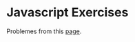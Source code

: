 # Javascript Exercises

Problemes from this [page](https://www.w3resource.com/javascript-exercises/). 